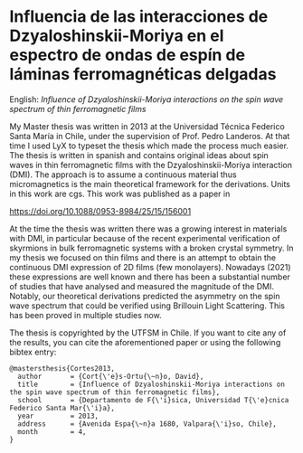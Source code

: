 # Influencia de las interacciones de Dzyaloshinskii-Moriya en el espectro de ondas de espín de láminas ferromagnéticas delgadas

English: *Influence of Dzyaloshinskii-Moriya interactions on the spin wave
spectrum of thin ferromagnetic films* 

My Master thesis was written in 2013 at the Universidad Técnica Federico Santa
María in Chile, under the supervision of Prof. Pedro Landeros. At that time I
used LyX to typeset the thesis which made the process much easier. The thesis
is written in spanish and contains original ideas about spin waves in thin
ferromagnetic films with the Dzyaloshinskii-Moriya interaction (DMI). The
approach is to assume a continuous material thus micromagnetics is the main
theoretical framework for the derivations. Units in this work are cgs. This
work was published as a paper in

https://doi.org/10.1088/0953-8984/25/15/156001

At the time the thesis was written there was a growing interest in materials
with DMI, in particular because of the recent experimental verification of
skyrmions in bulk ferromagnetic systems with a broken crystal symmetry. In my
thesis we focused on thin films and there is an attempt to obtain the
continuous DMI expression of 2D films (few monolayers). Nowadays (2021) these
expressions are well known and there has been a substantial number of studies
that have analysed and measured the magnitude of the DMI. Notably, our
theoretical derivations predicted the asymmetry on the spin wave spectrum that
could be verified using Brillouin Light Scattering. This has been proved in
multiple studies now.

The thesis is copyrighted by the UTFSM in Chile. If you want to cite any of the
results, you can cite the aforementioned paper or using the following
bibtex entry:

    
    @mastersthesis{Cortes2013,
      author       = {Cort{\'e}s-Ortu{\~n}o, David}, 
      title        = {Influence of Dzyaloshinskii-Moriya interactions on the spin wave spectrum of thin ferromagnetic films},
      school       = {Departamento de F{\'i}sica, Universidad T{\'e}cnica Federico Santa Mar{\'i}a},
      year         = 2013,
      address      = {Avenida Espa{\~n}a 1680, Valpara{\'i}so, Chile},
      month        = 4,
    }
